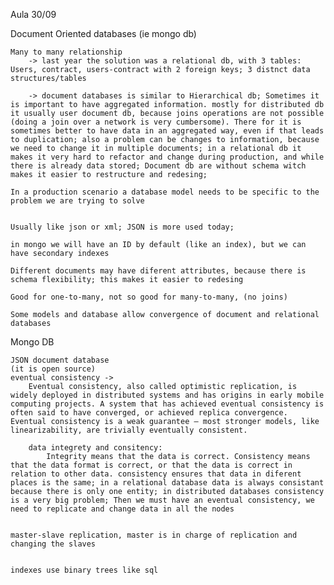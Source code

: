 Aula 30/09

Document Oriented databases (ie mongo db)

	Many to many relationship
		-> last year the solution was a relational db, with 3 tables: Users, contract, users-contract with 2 foreign keys; 3 distnct data structures/tables
	
		-> document databases is similar to Hierarchical db; Sometimes it is important to have aggregated information. mostly for distributed db it usually user document db, because joins operations are not possible (doing a join over a network is very cumbersome). There for it is sometimes better to have data in an aggregated way, even if that leads to duplication; also a problem can be changes to information, because we need to change it in multiple documents; in a relational db it makes it very hard to refactor and change during production, and while there is already data stored; Document db are without schema witch makes it easier to restructure and redesing;
		
	In a production scenario a database model needs to be specific to the problem we are trying to solve

		
	Usually like json or xml; JSON is more used today;

	in mongo we will have an ID by default (like an index), but we can have secondary indexes

	Different documents may have diferent attributes, because there is schema flexibility; this makes it easier to redesing

	Good for one-to-many, not so good for many-to-many, (no joins)

	Some models and database allow convergence of document and relational databases

	


Mongo DB

	JSON document database 
	(it is open source)
	eventual consistency ->
		Eventual consistency, also called optimistic replication, is widely deployed in distributed systems and has origins in early mobile computing projects. A system that has achieved eventual consistency is often said to have converged, or achieved replica convergence. Eventual consistency is a weak guarantee – most stronger models, like linearizability, are trivially eventually consistent.

		data integrety and consitency:
			Integrity means that the data is correct. Consistency means that the data format is correct, or that the data is correct in relation to other data. consistency ensures that data in diferent places is the same; in a relational database data is always consistant because there is only one entity; in distributed databases consistency is a very big problem; Then we must have an eventual consistency, we need to replicate and change data in all the nodes


	master-slave replication, master is in charge of replication and changing the slaves

	
	indexes use binary trees like sql
